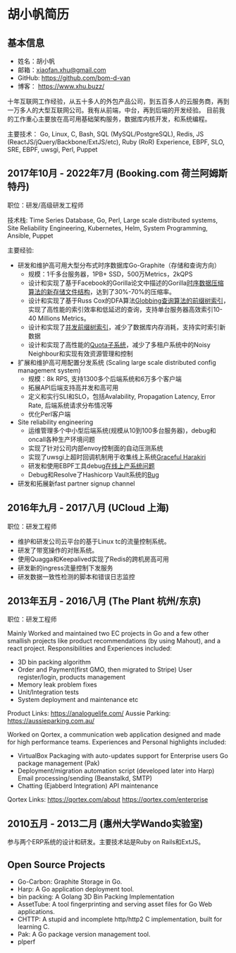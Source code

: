 # 胡小帆简历

## 基本信息

* 姓名：胡小帆
* 邮箱：xiaofan.xhu@gmail.com
* GitHub: https://github.com/bom-d-van
* 博客： https://www.xhu.buzz/

十年互联网工作经验，从五十多人的外包产品公司，到五百多人的云服务商，再到一万多人的大型互联网公司。我有从前端，中台，再到后端的开发经验。
目前我的工作重心主要放在高可用基础架构服务，数据库内核开发，和系统编程。

主要技术： Go, Linux, C, Bash, SQL (MySQL/PostgreSQL), Redis, JS (ReactJS/jQuery/Backbone/ExtJS/etc), Ruby (RoR)
Experience, EBPF, SLO, SRE, EBPF, uwsgi, Perl, Puppet

## 2017年10月 - 2022年7月 (Booking.com 荷兰阿姆斯特丹)

职位：研发/高级研发工程师

技术栈: Time Series Database, Go, Perl, Large scale distributed systems, Site Reliability Engineering, Kubernetes, Helm, System Programming, Ansible, Puppet

主要经验:

* 研发和维护高可用大型分布式时序数据库Go-Graphite（存储和查询方向）
  * 规模：1千多台服务器，1PB+ SSD，500万Metrics，2kQPS
  * 设计和实现了基于Facebook的Gorilla论文中描述的Gorilla[时序数据压缩算法的新存储文件结构](https://www.xhu.buzz/how-to-shrink-whisper-files/)，达到了30%-70%的压缩率。
  * 设计和实现了基于Russ Cox的DFA算法[Globbing查询算法的前缀树索引](https://www.xhu.buzz/to-glob-10m-metrics-using-trie-and-dfa/)，实现了高性能的索引效率和低延迟的查询，支持单台服务器高效索引10-40 Millions Metrics。
  * 设计和实现了[并发前缀树索引](https://www.xhu.buzz/ctrie/ctrie.html)，减少了数据库内存消耗，支持实时索引新数据
  * 设计和实现了高性能的[Quota子系统](https://github.com/go-graphite/go-carbon/pull/420)，减少了多租户系统中的Noisy Neighbour和实现有效资源管理和控制
* 扩展和维护高可用配置分发系统 (Scaling large scale distributed config management system)
  * 规模：8k RPS, 支持1300多个后端系统和6万多个客户端
  * 拓展API后端支持高并发和高可用
  * 定义和实行SLI和SLO，包括Avalability, Propagation Latency, Error Rate, 后端系统请求分布情况等
  * 优化Perl客户端
* Site reliability engineering
  * 运维管理多个中小型后端系统(规模从10到100多台服务器)，debug和oncall各种生产环境问题
  * 实现了针对公司内部envoy控制面的自动压测系统
  * 实现了uwsgi上超时回调机制用于收集线上系统[Graceful Harakiri](https://github.com/unbit/uwsgi/pull/2212)
  * 研发和使用EBPF工具debug[在线上产系统问题](https://www.xhu.buzz/bpftrace/debug_osq_lock.html)
  * Debug和Resolve了Hashicorp Vault系统的[Bug](https://github.com/hashicorp/vault/issues/11178)
* 研发和拓展新fast partner signup channel

## 2016年九月 - 2017八月 (UCloud 上海)

职位：研发工程师

* 维护和研发公司云平台的基于Linux tc的流量控制系统。
* 研发了带宽操作的对账系统。
* 使用Quagga和Keepalived实现了Redis的跨机房高可用
* 研发新的ingress流量控制下发服务
* 研发数据一致性检测的脚本和错误日志监控

## 2013年五月 - 2016八月 (The Plant 杭州/东京)

职位：研发工程师

Mainly Worked and maintained two EC projects in Go and a few other smallish projects like product recommendations (by using Mahout), and a react project. Responsibilities and Experiences included:

* 3D bin packing algorithm
* Order and Payment(first GMO, then migrated to Stripe) User register/login, products management
* Memory leak problem fixes
* Unit/Integration tests
* System deployment and maintenance etc

Product Links: https://analoguelife.com/ Aussie Parking: https://aussieparking.com.au/

Worked on Qortex, a communication web application designed and made for high performance teams. Experiences and Personal highlights included:

* VirtualBox Packaging with auto-updates support for Enterprise users Go package management (Pak)
* Deployment/migration automation script (developed later into Harp) Email processing/sending (Beanstalkd, SMTP)
* Chatting (Ejabberd Integration) API maintenance

Qortex Links: https://qortex.com/about https://qortex.com/enterprise

## 2010五月 - 2013二月 (惠州大学Wando实验室)

参与两个ERP系统的设计和研发。主要技术站是Ruby on Rails和ExtJS。

## Open Source Projects

* Go-Carbon: Graphite Storage in Go.
* Harp: A Go application deployment tool.
* bin packing: A Golang 3D Bin Packing Implementation
* AssetTube: A tool fingerprinting and serving asset files for Go Web applications.
* CHTTP: A stupid and incomplete http/http2 C implementation, built for learning C.
* Pak: A Go package version management tool.
* plperf
